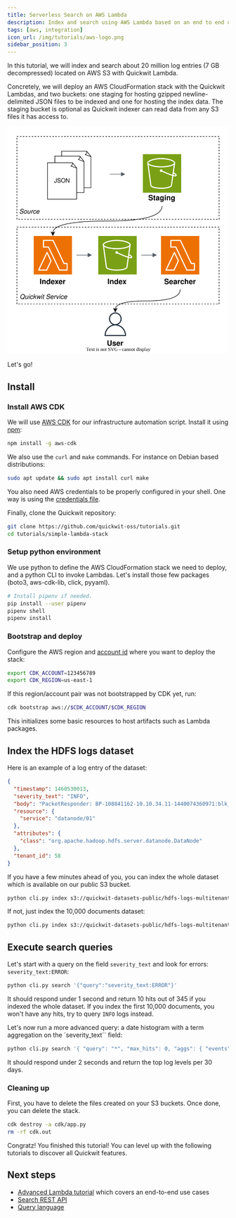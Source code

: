 ```yaml
---
title: Serverless Search on AWS Lambda
description: Index and search using AWS Lambda based on an end to end usecase.
tags: [aws, integration]
icon_url: /img/tutorials/aws-logo.png
sidebar_position: 3
---
```


In this tutorial, we will index and search about 20 million log entries (7 GB decompressed) located on AWS S3 with Quickwit Lambda.

Concretely, we will deploy an AWS CloudFormation stack with the Quickwit Lambdas, and two buckets: one staging for hosting gzipped newline-delimited JSON files to be indexed and one for hosting the index data. The staging bucket is optional as Quickwit indexer can read data from any S3 files it has access to.

![Tutorial stack overview](../../assets/images/quickwit-lambda-service.svg)

Let's go!

## Install

### Install AWS CDK

We will use [AWS CDK](https://aws.amazon.com/cdk/) for our infrastructure automation script. Install it using [npm](https://docs.npmjs.com/downloading-and-installing-node-js-and-npm):
```bash
npm install -g aws-cdk 
```
We also use the `curl` and `make` commands. For instance on Debian based distributions:
```bash
sudo apt update && sudo apt install curl make
```

You also need AWS credentials to be properly configured in your shell. One way is using the [credentials file](https://docs.aws.amazon.com/cli/latest/userguide/cli-configure-files.html).

Finally, clone the Quickwit repository:
```bash
git clone https://github.com/quickwit-oss/tutorials.git
cd tutorials/simple-lambda-stack
```

### Setup python environment

We use python to define the AWS CloudFormation stack we need to deploy, and a python CLI to invoke Lambdas.
Let's install those few packages (boto3, aws-cdk-lib, click, pyyaml).

```bash
# Install pipenv if needed.
pip install --user pipenv
pipenv shell
pipenv install
```

### Bootstrap and deploy

Configure the AWS region and [account id](https://docs.aws.amazon.com/IAM/latest/UserGuide/console_account-alias.html) where you want to deploy the stack:

```bash
export CDK_ACCOUNT=123456789
export CDK_REGION=us-east-1
```

If this region/account pair was not bootstrapped by CDK yet, run:
```bash
cdk bootstrap aws://$CDK_ACCOUNT/$CDK_REGION
```

This initializes some basic resources to host artifacts such as Lambda packages.

## Index the HDFS logs dataset

Here is an example of a log entry of the dataset:
```json
{
  "timestamp": 1460530013,
  "severity_text": "INFO",
  "body": "PacketResponder: BP-108841162-10.10.34.11-1440074360971:blk_1074072698_331874, type=HAS_DOWNSTREAM_IN_PIPELINE terminating",
  "resource": {
    "service": "datanode/01"
  },
  "attributes": {
    "class": "org.apache.hadoop.hdfs.server.datanode.DataNode"
  },
  "tenant_id": 58
}
```

If you have a few minutes ahead of you, you can index the whole dataset which is available on our public S3 bucket.

```bash
python cli.py index s3://quickwit-datasets-public/hdfs-logs-multitenants.json.gz
```

If not, just index the 10,000 documents dataset:

```bash
python cli.py index s3://quickwit-datasets-public/hdfs-logs-multitenants-10000.json
```

## Execute search queries

Let's start with a query on the field `severity_text` and look for errors: `severity_text:ERROR`:

```bash
python cli.py search '{"query":"severity_text:ERROR"}'
```

It should respond under 1 second and return 10 hits out of 345 if you indexed the whole dataset. If you index the first 10,000 documents, you won't have any hits, try to query `INFO` logs instead.


Let's now run a more advanced query: a date histogram with a term aggregation on the `severity_text`` field:

```bash
python cli.py search '{ "query": "*", "max_hits": 0, "aggs": { "events": { "date_histogram": { "field": "timestamp", "fixed_interval": "30d" }, "aggs": { "log_level": { "terms": { "size": 10, "field": "severity_text", "order": { "_count": "desc" } } } } } } }'
```

It should respond under 2 seconds and return the top log levels per 30 days.


### Cleaning up

First, you have to delete the files created on your S3 buckets.
Once done, you can delete the stack. 

```bash
cdk destroy -a cdk/app.py
rm -rf cdk.out
```

Congratz! You finished this tutorial! You can level up with the following tutorials to discover all Quickwit features.

## Next steps

- [Advanced Lambda tutorial](tutorial-aws-lambda.md) which covers an end-to-end use cases
- [Search REST API](/docs/reference/rest-api)
- [Query language](/docs/reference/query-language)
